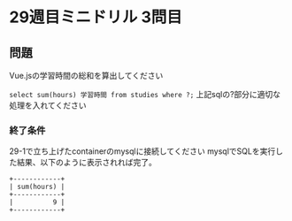 # 29週目ミニドリル 3問目

## 問題

Vue.jsの学習時間の総和を算出してください

`select sum(hours) 学習時間 from studies where ?;`
上記sqlの?部分に適切な処理を入れてください

### 終了条件
29-1で立ち上げたcontainerのmysqlに接続してください
mysqlでSQLを実行した結果、以下のように表示されれば完了。

```
+------------+
| sum(hours) |
+------------+
|          9 |
+------------+
```
